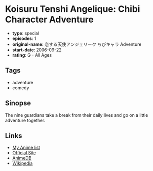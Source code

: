 # Koisuru Tenshi Angelique: Chibi Character Adventure

-   **type**: special
-   **episodes**: 1
-   **original-name**: 恋する天使アンジェリーク ちびキャラ Adventure
-   **start-date**: 2006-09-22
-   **rating**: G - All Ages

## Tags

-   adventure
-   comedy

## Sinopse

The nine guardians take a break from their daily lives and go on a little adventure together.

## Links

-   [My Anime list](https://myanimelist.net/anime/5783/Koisuru_Tenshi_Angelique__Chibi_Character_Adventure)
-   [Official Site](http://www.gamecity.ne.jp/neoromance/tv/ange/02/index.htm)
-   [AnimeDB](http://anidb.info/perl-bin/animedb.pl?show=anime&aid=4197)
-   [Wikipedia](<http://en.wikipedia.org/wiki/Angelique_(Japanese_series)>)
